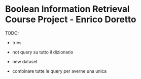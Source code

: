 # **Boolean Information Retrieval Course Project - Enrico Doretto**

TODO:
- tries
- not query su tutto il dizionario
- new dataset

- combinare tutte le query per averne una unica
